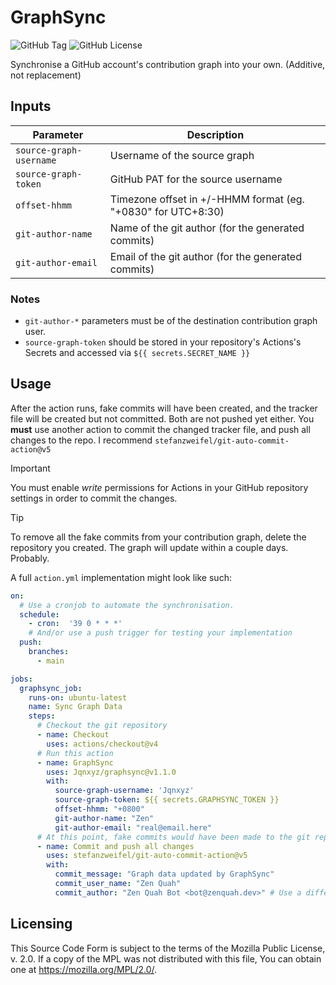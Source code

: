 # GraphSync
![GitHub Tag](https://img.shields.io/github/v/tag/Jqnxyz/graphsync?label=Latest%20version)
![GitHub License](https://img.shields.io/github/license/Jqnxyz/graphsync)

Synchronise a GitHub account's contribution graph into your own. (Additive, not replacement)


## Inputs
| Parameter               | Description                                                  |
| ----------------------- | ------------------------------------------------------------ |
| `source-graph-username` | Username of the source graph                                 |
| `source-graph-token`    | GitHub PAT for the source username                           |
| `offset-hhmm`           | Timezone offset in +/-HHMM format (eg. "+0830" for UTC+8:30) |
| `git-author-name`       | Name of the git author (for the generated commits)           |
| `git-author-email`      | Email of the git author (for the generated commits)          |

### Notes
* `git-author-*` parameters must be of the destination contribution graph user.
* `source-graph-token` should be stored in your repository's Actions's Secrets and accessed via `${{ secrets.SECRET_NAME }}`

## Usage
After the action runs, fake commits will have been created, and the tracker file will be created but not committed. Both are not pushed yet either.
You **must** use another action to commit the changed tracker file, and push all changes to the repo. I recommend `stefanzweifel/git-auto-commit-action@v5`

> [!IMPORTANT]  
> You must enable *write* permissions for Actions in your GitHub repository settings in order to commit the changes.

> [!TIP]
> To remove all the fake commits from your contribution graph, delete the repository you created. The graph will update within a couple days. Probably.


A full `action.yml` implementation might look like such:
```yaml
on: 
  # Use a cronjob to automate the synchronisation.
  schedule:
    - cron:  '39 0 * * *'
    # And/or use a push trigger for testing your implementation
  push:
    branches:
      - main

jobs:
  graphsync_job:
    runs-on: ubuntu-latest
    name: Sync Graph Data
    steps:
      # Checkout the git repository
      - name: Checkout
        uses: actions/checkout@v4
      # Run this action
      - name: GraphSync
        uses: Jqnxyz/graphsync@v1.1.0
        with:
          source-graph-username: 'Jqnxyz'
          source-graph-token: ${{ secrets.GRAPHSYNC_TOKEN }}
          offset-hhmm: "+0800"
          git-author-name: "Zen"
          git-author-email: "real@email.here"
      # At this point, fake commits would have been made to the git repo, and the updated tracking files needs to be committed separately
      - name: Commit and push all changes
        uses: stefanzweifel/git-auto-commit-action@v5
        with:
          commit_message: "Graph data updated by GraphSync"
          commit_user_name: "Zen Quah"
          commit_author: "Zen Quah Bot <bot@zenquah.dev>" # Use a different author than the owner to avoid contributing to the owner's commit count
```
## Licensing
This Source Code Form is subject to the terms of the Mozilla Public
License, v. 2.0. If a copy of the MPL was not distributed with this
file, You can obtain one at https://mozilla.org/MPL/2.0/.
